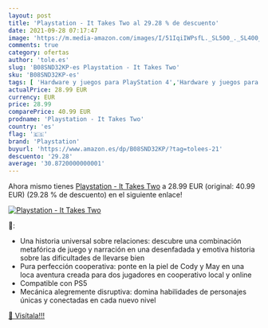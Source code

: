 ```yaml
---
layout: post
title: 'Playstation - It Takes Two al 29.28 % de descuento'
date: 2021-09-28 07:17:47
image: 'https://m.media-amazon.com/images/I/51IqiIWPsfL._SL500_._SL400_.jpg'
comments: true
category: ofertas
author: 'tole.es'
slug: 'B08SND32KP-es Playstation - It Takes Two'
sku: 'B08SND32KP-es'
tags: [ 'Hardware y juegos para PlayStation 4','Hardware y juegos para PlayStation 5','Juegos para PlayStation 4','Juegos para PlayStation 5','Videojuegos','playstation', ]
actualPrice: 28.99 EUR
currency: EUR
price: 28.99
comparePrice: 40.99 EUR
prodname: 'Playstation - It Takes Two'
country: 'es'
flag: '🇪🇸'
brand: 'Playstation'
buyurl: 'https://www.amazon.es/dp/B08SND32KP/?tag=tolees-21'
descuento: '29.28'
average: '30.8720000000001'
---
```


Ahora mismo tienes [Playstation - It Takes Two](https://www.amazon.es/dp/B08SND32KP/?tag=tolees-21) a 28.99 EUR (original: 40.99 EUR) (29.28 %  de descuento) en el siguiente enlace!

[![Playstation - It Takes Two](https://m.media-amazon.com/images/I/51IqiIWPsfL._SL500_._SL400_.jpg)](https://www.amazon.es/dp/B08SND32KP/?tag=tolees-21)

🔎:

- Una historia universal sobre relaciones: descubre una combinación metafórica de juego y narración en una desenfadada y emotiva historia sobre las dificultades de llevarse bien
- Pura perfección cooperativa: ponte en la piel de Cody y May en una loca aventura creada para dos jugadores en cooperativo local y online
- Compatible con PS5
- Mecánica alegremente disruptiva: domina habilidades de personajes únicas y conectadas en cada nuevo nivel

[🛒 Visítala!!!](https://www.amazon.es/dp/B08SND32KP/?tag=tolees-21)
